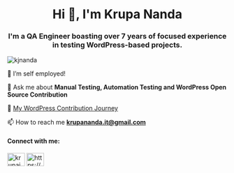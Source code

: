 <h1 align="center">Hi 👋, I'm Krupa Nanda</h1>
<h3 align="center">I'm a QA Engineer boasting over 7 years of focused experience in testing WordPress-based projects.</h3>

<p align="left"> <img src="https://komarev.com/ghpvc/?username=kjnanda&label=Profile%20views&color=0e75b6&style=flat" alt="kjnanda" /> </p>

🔭 I’m self employed! 

💬 Ask me about **Manual Testing, Automation Testing and WordPress Open Source Contribution**

📓 [My WordPress Contribution Journey](https://profiles.wordpress.org/krupajnanda/)

📫 How to reach me **krupananda.it@gmail.com**

<h4 align="left">Connect with me:</h4>
<p align="left">
<a href="https://twitter.com/krupajnanda" target="blank"><img align="center" src="https://raw.githubusercontent.com/rahuldkjain/github-profile-readme-generator/master/src/images/icons/Social/twitter.svg" alt="krupajnanda" height="30" width="40" /></a>
<a href="https://www.linkedin.com/in/krupananda/" target="blank"><img align="center" src="https://raw.githubusercontent.com/rahuldkjain/github-profile-readme-generator/master/src/images/icons/Social/linked-in-alt.svg" alt="https://www.linkedin.com/in/krupananda/" height="30" width="40" /></a>
</p>
